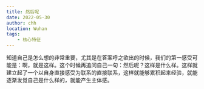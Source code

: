 ```yaml
---
title: 然后呢
date: 2022-05-30
author: chh
location: Wuhan
tags:
    - 核心特征
---
```


知道自己是怎么想的非常重要，尤其是在答案呼之欲出的时候，我们的第一感受可能是：啊，就是这样。这个时候再追问自己一句：然后呢？这样是什么样。这样就建立起了一个以自身直接感受为联系的直接联系，这样就能够累积起来经验，就能逐渐发觉自己是什么样的，就能产生主体感。